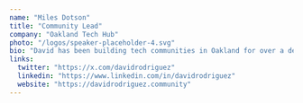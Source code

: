 ```yaml
---
name: "Miles Dotson"
title: "Community Lead"
company: "Oakland Tech Hub"
photo: "/logos/speaker-placeholder-4.svg"
bio: "David has been building tech communities in Oakland for over a decade. He's the founder of several successful developer meetups and has helped launch dozens of local startups through his mentorship and community organizing work."
links:
  twitter: "https://x.com/davidrodriguez"
  linkedin: "https://www.linkedin.com/in/davidrodriguez"
  website: "https://davidrodriguez.community"
---
```

